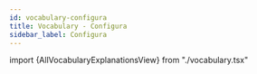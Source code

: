 ```yaml
---
id: vocabulary-configura
title: Vocabulary - Configura
sidebar_label: Configura
---
```


import {AllVocabularyExplanationsView} from "./vocabulary.tsx"

<AllVocabularyExplanationsView category="Configura" />
